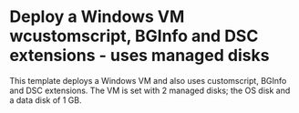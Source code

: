 # Deploy a Windows VM wcustomscript, BGInfo and DSC extensions - uses managed disks

This template deploys a Windows VM and also uses customscript, BGInfo and DSC extensions. The VM is set with 2 managed disks; the OS disk and a data disk of 1 GB.

